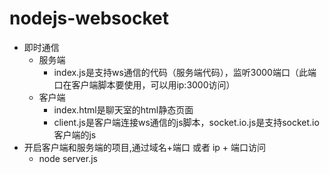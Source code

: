 # nodejs-websocket
- 即时通信
    - 服务端
        - index.js是支持ws通信的代码（服务端代码），监听3000端口（此端口在客户端脚本要使用，可以用ip:3000访问）
    - 客户端
        - index.html是聊天室的html静态页面
        - client.js是客户端连接ws通信的js脚本，socket.io.js是支持socket.io客户端的js
- 开启客户端和服务端的项目,通过域名+端口 或者 ip + 端口访问
    - node server.js